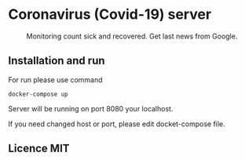 # Coronavirus (Covid-19) server
<p align="center">
Monitoring count sick and recovered. Get last news from Google.
</p>

## Installation and run

For run please use command
```
docker-compose up
```

Server will be running on port 8080 your localhost.

If you need changed host or port, please edit docket-compose file.


## Licence MIT
